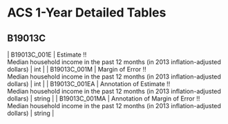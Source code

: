 # ACS 1-Year Detailed Tables

## B19013C

| B19013C_001E | Estimate !!<br>Median household income in the past 12 months (in 2013 inflation-adjusted dollars) | int |
| B19013C_001M | Margin of Error !!<br>Median household income in the past 12 months (in 2013 inflation-adjusted dollars) | int |
| B19013C_001EA | Annotation of Estimate !!<br>Median household income in the past 12 months (in 2013 inflation-adjusted dollars) | string |
| B19013C_001MA | Annotation of Margin of Error !!<br>Median household income in the past 12 months (in 2013 inflation-adjusted dollars) | string |

